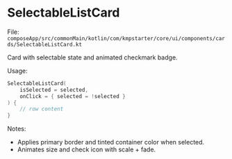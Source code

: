 # SelectableListCard

File: `composeApp/src/commonMain/kotlin/com/kmpstarter/core/ui/components/cards/SelectableListCard.kt`

Card with selectable state and animated checkmark badge.

Usage:
```kotlin
SelectableListCard(
    isSelected = selected,
    onClick = { selected = !selected }
) {
    // row content
}
```
Notes:
- Applies primary border and tinted container color when selected.
- Animates size and check icon with scale + fade.
